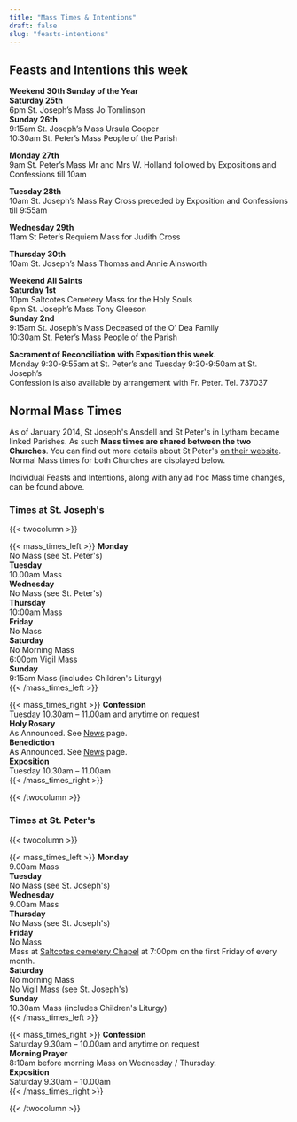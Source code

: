 ```yaml
---
title: "Mass Times & Intentions"
draft: false
slug: "feasts-intentions"
---
```


## Feasts and Intentions this week

**Weekend 30th Sunday of the Year**  
**Saturday 25th**  
6pm St. Joseph’s Mass Jo Tomlinson  
**Sunday 26th**  
9:15am St. Joseph’s Mass Ursula Cooper  
10:30am St. Peter’s Mass People of the Parish  

**Monday 27th**  
9am St. Peter’s  Mass Mr and Mrs W. Holland followed by Expositions and Confessions till 10am  

**Tuesday 28th**  
10am St. Joseph’s Mass Ray Cross preceded by Exposition and Confessions till 9:55am  

**Wednesday 29th**  
11am St Peter’s Requiem Mass for Judith Cross  

**Thursday 30th**  
10am St. Joseph’s Mass Thomas and Annie Ainsworth  

**Weekend All Saints**  
**Saturday 1st**  
10pm Saltcotes Cemetery Mass for the Holy Souls  
6pm St. Joseph’s Mass Tony Gleeson  
**Sunday 2nd**  
9:15am St. Joseph’s Mass Deceased of the O’ Dea Family  
10:30am St. Peter’s Mass People of the Parish  

**Sacrament of Reconciliation with Exposition this week.**  
Monday 9:30-9:55am at St. Peter’s and Tuesday 9:30-9:50am at St. Joseph’s  
Confession is also available by arrangement with Fr. Peter. Tel. 737037  

## Normal Mass Times  

As of January 2014, St Joseph's Ansdell and St Peter's in Lytham became linked Parishes. As such **Mass times are shared between the two Churches**. You can find out more details about St Peter's [on their website](https://www.stpeterslytham.co.uk/). Normal Mass times for both Churches are displayed below.  

Individual Feasts and Intentions, along with any ad hoc Mass time changes, can be found above.  

### Times at St. Joseph's  

{{< twocolumn >}}

{{< mass_times_left >}}
**Monday**  
No Mass (see St. Peter's)  
**Tuesday**  
10.00am Mass  
**Wednesday**  
No Mass (see St. Peter's)  
**Thursday**  
10:00am Mass  
**Friday**  
No Mass  
**Saturday**  
No Morning Mass  
6:00pm Vigil Mass  
**Sunday**  
9:15am Mass (includes Children's Liturgy)  
{{< /mass_times_left >}}

{{< mass_times_right >}}
**Confession**  
Tuesday 10.30am – 11.00am and anytime on request  
**Holy Rosary**  
As Announced. See [News](/news) page.  
**Benediction**  
As Announced. See [News](/news) page.  
**Exposition**  
Tuesday 10.30am – 11.00am  
{{< /mass_times_right >}}

{{< /twocolumn >}}

### Times at St. Peter's  

{{< twocolumn >}}

{{< mass_times_left >}}
**Monday**  
9.00am Mass  
**Tuesday**  
No Mass (see St. Joseph's)  
**Wednesday**  
9.00am Mass  
**Thursday**  
No Mass (see St. Joseph's)  
**Friday**  
No Mass  
Mass at [Saltcotes cemetery Chapel](https://goo.gl/maps/McT83) at 7:00pm on the first Friday of every month.  
**Saturday**  
No morning Mass  
No Vigil Mass (see St. Joseph's)  
**Sunday**  
10.30am Mass (includes Children's Liturgy)  
{{< /mass_times_left >}}

{{< mass_times_right >}}
**Confession**  
Saturday 9.30am – 10.00am and anytime on request  
**Morning Prayer**  
8:10am before morning Mass on Wednesday / Thursday.  
**Exposition**  
Saturday 9.30am – 10.00am  
{{< /mass_times_right >}}

{{< /twocolumn >}}
